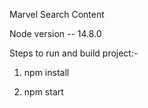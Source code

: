 Marvel Search Content


Node version -- 14.8.0

Steps to run and build project:-

1. npm install

2. npm start



